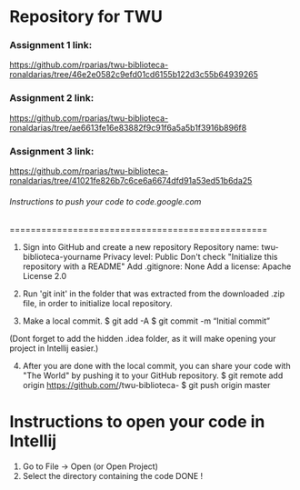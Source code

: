 # Repository for TWU

### Assignment 1 link:
https://github.com/rparias/twu-biblioteca-ronaldarias/tree/46e2e0582c9efd01cd6155b122d3c55b64939265
### Assignment 2 link:
https://github.com/rparias/twu-biblioteca-ronaldarias/tree/ae6613fe16e83882f9c91f6a5a5b1f3916b896f8
### Assignment 3 link:
https://github.com/rparias/twu-biblioteca-ronaldarias/tree/41021fe826b7c6ce6a6674dfd91a53ed51b6da25

###### Instructions to push your code to code.google.com
=================================================
1. Sign into GitHub and create a new repository
        Repository name: twu-biblioteca-yourname
        Privacy level: Public
        Don't check "Initialize this repository with a README"
        Add .gitignore: None
        Add a license: Apache License 2.0

2. Run 'git init' in the folder that was extracted from the downloaded .zip file, in order to
 initialize local repository.

3. Make a local commit.
    $ git add -A
    $ git commit -m “Initial commit”

(Dont forget to add the hidden .idea folder, as it will make opening your project in Intellij easier.)

4. After you are done with the local commit, you can share your code with "The World" by pushing it to your
 GitHub repository.
    $ git remote add origin https://github.com/<YOUR-GITHUB-USERNAME>/twu-biblioteca-<YOURNAME>
    $ git push origin master

Instructions to open your code in Intellij
==========================================
1. Go to File -> Open (or Open Project)
2. Select the directory containing the code
DONE !

